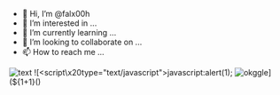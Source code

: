 - 👋 Hi, I’m @falx00h
- 👀 I’m interested in ...
- 🌱 I’m currently learning ...
- 💞️ I’m looking to collaborate on ...
- 📫 How to reach me ...

![text](https://avatars.githubusercontent.com/u/92805783?s=40&v=4)
![<script\x20type="text/javascript">javascript:alert(1);</script> <img src="https://avatars.githubusercontent.com/u/92805783?&s=40&v=javascript:alert(1)" title="okggle" />](${1+1}()
